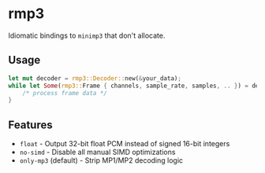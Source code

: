 # rmp3
Idiomatic bindings to `minimp3` that don't allocate.

## Usage
```rust
let mut decoder = rmp3::Decoder::new(&your_data);
while let Some(rmp3::Frame { channels, sample_rate, samples, .. }) = decoder.next_frame() {
    /* process frame data */
}
```

## Features
- `float` - Output 32-bit float PCM instead of signed 16-bit integers
- `no-simd` - Disable all manual SIMD optimizations
- `only-mp3` (default) - Strip MP1/MP2 decoding logic

